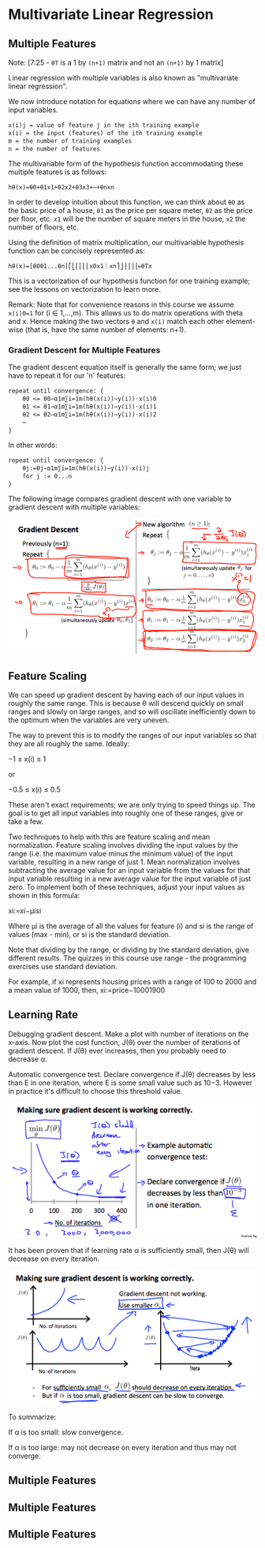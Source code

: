 # Multivariate Linear Regression

## Multiple Features

Note: [7:25 - `θT` is a 1 by `(n+1)` matrix and not an `(n+1)` by 1 matrix]

Linear regression with multiple variables is also known as "multivariate linear
regression".

We now introduce notation for equations where we can have any number of input
variables.

    x(i)j = value of feature j in the ith training example
    x(i) = the input (features) of the ith training example
    m = the number of training examples
    n = the number of features

The multivariable form of the hypothesis function accommodating these multiple
features is as follows:

    hθ(x)=θ0+θ1x1+θ2x2+θ3x3+⋯+θnxn

In order to develop intuition about this function, we can think about `θ0` as
the basic price of a house, `θ1` as the price per square meter, `θ2` as the
price per floor, etc. `x1` will be the number of square meters in the house,
`x2` the number of floors, etc.

Using the definition of matrix multiplication, our multivariable hypothesis
function can be concisely represented as:

    hθ(x)=[θ0θ1...θn]⎡⎣⎢⎢⎢⎢x0x1⋮xn⎤⎦⎥⎥⎥⎥=θTx

This is a vectorization of our hypothesis function for one training example;
see the lessons on vectorization to learn more.

Remark: Note that for convenience reasons in this course we assume `x(i)0=1`
        for (i ∈ 1,…,m). This allows us to do matrix operations with theta
        and x. Hence making the two vectors `θ` and `x(i)` match each other
        element-wise (that is, have the same number of elements: n+1).

### Gradient Descent for Multiple Features

The gradient descent equation itself is generally the same form; we just have
to repeat it for our 'n' features:

    repeat until convergence: {
        θ0 <= θ0−α1m∑i=1m(hθ(x(i))−y(i))⋅x(i)0
        θ1 <= θ1−α1m∑i=1m(hθ(x(i))−y(i))⋅x(i)1
        θ2 <= θ2−α1m∑i=1m(hθ(x(i))−y(i))⋅x(i)2
        ⋯
    }

In other words:

    repeat until convergence: {
        θj:=θj−α1m∑i=1m(hθ(x(i))−y(i))⋅x(i)j
        for j := 0...n
    }

The following image compares gradient descent with one variable to gradient
descent with multiple variables:

![multiple-gradient-descent](img/03-multi-gd.png)

## Feature Scaling

We can speed up gradient descent by having each of our input values in roughly
the same range. This is because θ will descend quickly on small ranges and
slowly on large ranges, and so will oscillate inefficiently down to the optimum
when the variables are very uneven.

The way to prevent this is to modify the ranges of our input variables so that
they are all roughly the same. Ideally:

−1 ≤ x(i) ≤ 1

or

−0.5 ≤ x(i) ≤ 0.5

These aren't exact requirements; we are only trying to speed things up. The goal
is to get all input variables into roughly one of these ranges, give or take a
few.

Two techniques to help with this are feature scaling and mean normalization.
Feature scaling involves dividing the input values by the range (i.e. the
maximum value minus the minimum value) of the input variable, resulting in a new
range of just 1. Mean normalization involves subtracting the average value for
an input variable from the values for that input variable resulting in a new
average value for the input variable of just zero. To implement both of these
techniques, adjust your input values as shown in this formula:

xi:=xi−μisi

Where μi is the average of all the values for feature (i) and si is the range of
values (max - min), or si is the standard deviation.

Note that dividing by the range, or dividing by the standard deviation, give
different results. The quizzes in this course use range - the programming
exercises use standard deviation.

For example, if xi represents housing prices with a range of 100 to 2000 and a
mean value of 1000, then, xi:=price−10001900

## Learning Rate

Debugging gradient descent. Make a plot with number of iterations on the x-axis.
Now plot the cost function, J(θ) over the number of iterations of gradient
descent. If J(θ) ever increases, then you probably need to decrease α.

Automatic convergence test. Declare convergence if J(θ) decreases by less than E
in one iteration, where E is some small value such as 10−3. However in practice
it's difficult to choose this threshold value.

![plotting J to see cost trend](img/03-multi-plotj.png)

It has been proven that if learning rate α is sufficiently small, then J(θ) will
decrease on every iteration.

![learn rate implications](img/03-multi-diff-learnrate.png)

To summarize:

If α is too small: slow convergence.

If α is too large: may not decrease on every iteration and thus may not
converge.

## Multiple Features
## Multiple Features
## Multiple Features
